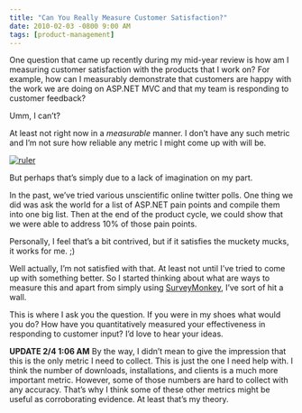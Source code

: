 ```yaml
---
title: "Can You Really Measure Customer Satisfaction?"
date: 2010-02-03 -0800 9:00 AM
tags: [product-management]
---
```

One question that came up recently during my mid-year review is how am I measuring customer satisfaction with the products that I work on? For example, how can I measurably demonstrate that customers are happy with the work we are doing on ASP.NET MVC and that my team is responding to customer feedback?

Umm, I can’t?

At least not right now in a *measurable* manner. I don’t have any such metric and I’m not sure how reliable any metric I might come up with will be.

[![ruler](http://haacked.com/images/haacked_com/WindowsLiveWriter/MeasuringCustomerSatisfaction_CD25/ruler_3.jpg "ruler")](http://www.sxc.hu/photo/174738 "Wooden Ruler on sxc.hu by Bubbels")

But perhaps that’s simply due to a lack of imagination on my part.

In the past, we’ve tried various unscientific online twitter polls. One thing we did was ask the world for a list of ASP.NET pain points and compile them into one big list. Then at the end of the product cycle, we could show that we were able to address 10% of those pain points.

Personally, I feel that’s a bit contrived, but if it satisfies the muckety mucks, it works for me. ;)

Well actually, I’m not satisfied with that. At least not until I’ve tried to come up with something better. So I started thinking about what are ways to measure this and apart from simply using [SurveyMonkey](http://www.surveymonkey.com/ "SurveyMonkey"), I’ve sort of hit a wall.

This is where I ask you the question. If you were in my shoes what would you do? How have you quantitatively measured your effectiveness in responding to customer input? I’d love to hear your ideas.

**UPDATE 2/4 1:06 AM** By the way, I didn’t mean to give the impression that this is the only metric I need to collect. This is just the one I need help with. I think the number of downloads, installations, and clients is a much more important metric. However, some of those numbers are hard to collect with any accuracy. That’s why I think some of these other metrics might be useful as corroborating evidence. At least that’s my theory.